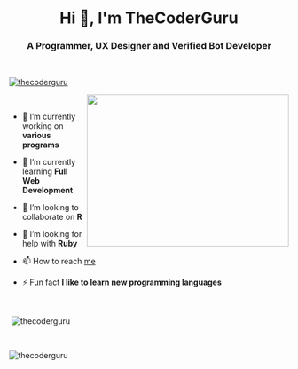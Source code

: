 <h1 align="center">Hi 👋, I'm TheCoderGuru</h1>
<h3 align="center">A Programmer, UX Designer and Verified Bot Developer</h3>

<br>

<p align="left"> <a href="https://github.com/ryo-ma/github-profile-trophy"><img src="https://github-profile-trophy.vercel.app/?username=thecoderguru" alt="thecoderguru" /></a> </p>

<img align="right" height="274px" width="364px" src="https://cdn.dribbble.com/users/1025838/screenshots/6220885/devguy3.gif">

<br>

- 🔭 I’m currently working on **various programs**

- 🌱 I’m currently learning **Full Web Development**

- 👯 I’m looking to collaborate on **R**

- 🤝 I’m looking for help with **Ruby**

- 📫 How to reach <a href = "mailto: shashreeshachindrasamuel14@gmail.com">me</a>

- ⚡ Fun fact **I like to learn new programming languages**
<br>
<p>&nbsp;<img align="center" src="https://github-readme-stats.vercel.app/api?username=thecoderguru&show_icons=true&locale=en" alt="thecoderguru" /></p>
<br>
<p><img align="center" src="https://github-readme-streak-stats.herokuapp.com/?user=thecoderguru&" alt="thecoderguru" /></p>
